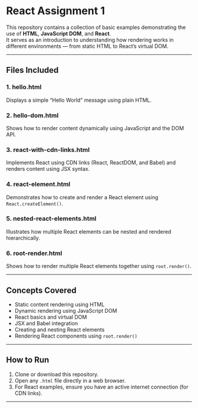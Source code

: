 # React Assignment 1

This repository contains a collection of basic examples demonstrating the use of **HTML**, **JavaScript DOM**, and **React**.  
It serves as an introduction to understanding how rendering works in different environments — from static HTML to React’s virtual DOM.

---

## Files Included

### 1. hello.html  
Displays a simple “Hello World” message using plain HTML.

### 2. hello-dom.html  
Shows how to render content dynamically using JavaScript and the DOM API.

### 3. react-with-cdn-links.html  
Implements React using CDN links (React, ReactDOM, and Babel) and renders content using JSX syntax.

### 4. react-element.html  
Demonstrates how to create and render a React element using `React.createElement()`.

### 5. nested-react-elements.html  
Illustrates how multiple React elements can be nested and rendered hierarchically.

### 6. root-render.html  
Shows how to render multiple React elements together using `root.render()`.

---

## Concepts Covered
- Static content rendering using HTML  
- Dynamic rendering using JavaScript DOM  
- React basics and virtual DOM  
- JSX and Babel integration  
- Creating and nesting React elements  
- Rendering React components using `root.render()`

---

## How to Run
1. Clone or download this repository.  
2. Open any `.html` file directly in a web browser.  
3. For React examples, ensure you have an active internet connection (for CDN links).  

---
